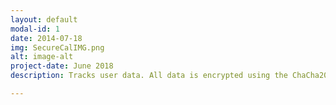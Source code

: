```yaml
---
layout: default
modal-id: 1
date: 2014-07-18
img: SecureCalIMG.png
alt: image-alt
project-date: June 2018
description: Tracks user data. All data is encrypted using the ChaCha20 stream cipher. Written in python. Project available at <a href="https://www.bitbucket.org/ashears/securecal">SecureCal repo</a>

---
```

